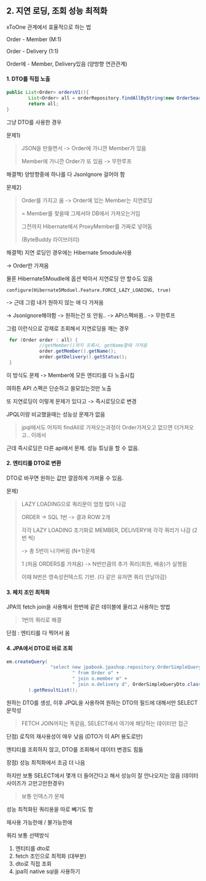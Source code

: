 ## 2. 지연 로딩, 조회 성능 최적화

xToOne 관계에서 효율적으로 하는 법

Order - Member (M:1)

Order - Delivery (1:1)



Order에 - Member, Delivery있음 (양방향 연관관계)

#### 1. DTO를 직접 노출

````java
public List<Order> ordersV1(){
        List<Order> all = orderRepository.findAllByString(new OrderSearch());
        return all;
}
````



그냥 DTO를 사용한 경우 

문제1)

> JSON을 만들면서 -> Order에 가니깐 Member가 있음
>
> Member에 가니깐 Order가 또 있음 -> 무한루프

해결책) 양방향중에 하나를 다 JsonIgnore 걸어야 함



문제2)

> Order를 가지고 옴 -> Order에 있는 Member는 지연로딩
>
> = Member를 찾을때 그제서야 DB에서 가져오는거임
>
> 그전까지 Hibernate에서 ProxyMember를 가짜로 넣어둠
>
> (ByteBuddy 라이브러리) 

해결책) 지연 로딩인 경우에는 Hibernate 5module사용

-> Order만 가져옴



물론 Hibernate5Moudle에 옵션 박아서 지연로딩 안 할수도 있음

`configure(Hibernate5Moduel.Feature.FORCE_LAZY_LOADING, true)`

-> 근데 그럼 내가 원하지 않는 애 다 가져옴

-> JsonIgnore해야함 -> 원하는건 또 안됨.. -> API스펙바뀜.. -> 무한루프



그럼 이런식으로 강제로 조회해서 지연로딩을 깨는 경우

````java
 for (Order order : all) {
     		//getMember()까지 프록시, getName할때 가져옴
            order.getMember().getName();
            order.getDelivery().getStatus();
 }
````

이 방식도 문제 -> Member에 모든 엔티티를 다 노출시킴

여하튼 API 스펙은 단순하고 쓸모있는것만 노출



또 지연로딩이 이렇게 문제가 있다고 -> 즉시로딩으로 변경

JPQL이랑 비교했을때는 성능상 문제가 없음

> jpql에서도 어차피 findAll로 가져오는과정이 Order가져오고 없으면 더가져오고.. 이래서

근데 즉시로딩은 다른 api에서 문제. 성능 튜닝을 할 수 없음.



#### 2. 엔티티를 DTO로 변환

DTO로 바꾸면 원하는 값만 깔끔하게 가져올 수 있음.

문제)

> LAZY LOADING으로 쿼리문이 엄청 많이 나감
>
> ORDER -> SQL 1번 -> 결과 ROW 2개
>
> 각각 LAZY LOADING 초기화로 MEMBER, DELIVERY에 각각 쿼리가 나감 (2번 씩)
>
> -> 총 5번이 나가버림 (N+1)문제
>
> 1 (처음 ORDERS를 가져옴) -> N번만큼의 추가 쿼리(회원, 배송)가 실행됨
>
> 이때 N번은 영속성컨텍스트 기반. (다 같은 유저면 쿼리 안날아감)



#### 3. 페치 조인 최적화

JPA의 fetch join을 사용해서 한번에 같은 테이블에 올리고 사용하는 방법

> 1번의 쿼리로 해결

단점 : 엔티티를 다 찍어서 옴



#### 4. JPA에서 DTO로 바로 조회

````java
em.createQuery(
                "select new jpabook.jpashop.repository.OrderSimpleQueryDto(o.id, m.name, o.orderDate, o.status, d.address)" +
                        " from Order o" +
                        " join o.member m" +
                        " join o.delivery d", OrderSimpleQueryDto.class
        ).getResultList();
````

원하는 DTO를 생성, 이후 JPQL을 사용하여 원하는 DTO의 필드에 대해서만 SELECT 문작성

> FETCH JOIN까지는 똑같음, SELECT에서 여기에 해당하는 데이터만 접근



단점) 로직의 재사용성이 매우 낮음 (DTO가 이 API 용도로만)

엔티티를 조회하지 않고, DTO를 조회해서 데이터 변경도 힘듦



장점) 성능 최적화에서 조금 더 나음



하지만 보통 SELECT에서 몇개 더 들어간다고 해서 성능이 잘 안나오지는 않음 (데이터 사이즈가 고만고만한경우)

> 보통 인덱스가 문제



성능 최적화된 쿼리용을 따로 빼기도 함

재사용 가능한애 / 불가능한애



쿼리 보통 선택방식

1. 엔티티를 dto로
2. fetch 조인으로 최적화 (대부분)
3. dto로 직접 조회
4. jpa의 native sql을 사용하기 

